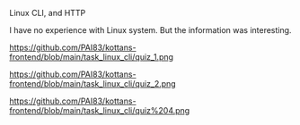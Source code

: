 Linux CLI, and HTTP

I have no experience with Linux system. But the information was interesting.

https://github.com/PAI83/kottans-frontend/blob/main/task_linux_cli/quiz_1.png

https://github.com/PAI83/kottans-frontend/blob/main/task_linux_cli/quiz_2.png

https://github.com/PAI83/kottans-frontend/blob/main/task_linux_cli/quiz%204.png
